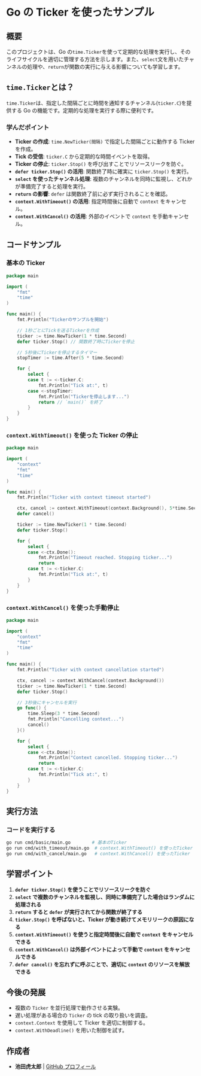 # Go の Ticker を使ったサンプル

## 概要

このプロジェクトは、Go の`time.Ticker`を使って定期的な処理を実行し、そのライフサイクルを適切に管理する方法を示します。また、`select`文を用いたチャンネルの処理や、`return`が関数の実行に与える影響についても学習します。

## `time.Ticker`とは？

`time.Ticker`は、指定した間隔ごとに時間を通知するチャンネル(`ticker.C`)を提供する Go の機能です。定期的な処理を実行する際に便利です。

### 学んだポイント

- **Ticker の作成**: `time.NewTicker(間隔)` で指定した間隔ごとに動作する Ticker を作成。
- **Tick の受信**: `ticker.C` から定期的な時間イベントを取得。
- **Ticker の停止**: `ticker.Stop()` を呼び出すことでリソースリークを防ぐ。
- **`defer ticker.Stop()` の活用**: 関数終了時に確実に `ticker.Stop()` を実行。
- **`select` を使ったチャンネル処理**: 複数のチャンネルを同時に監視し、どれかが準備完了すると処理を実行。
- **`return` の影響**: `defer` は関数終了前に必ず実行されることを確認。
- **`context.WithTimeout()` の活用**: 指定時間後に自動で `context` をキャンセル。
- **`context.WithCancel()` の活用**: 外部のイベントで `context` を手動キャンセル。

## コードサンプル

### **基本の Ticker**

```go
package main

import (
	"fmt"
	"time"
)

func main() {
	fmt.Println("Tickerのサンプルを開始")

	// 1秒ごとにTickを送るTickerを作成
	ticker := time.NewTicker(1 * time.Second)
	defer ticker.Stop() // 関数終了時にTickerを停止

	// 5秒後にTickerを停止するタイマー
	stopTimer := time.After(5 * time.Second)

	for {
		select {
		case t := <-ticker.C:
			fmt.Println("Tick at:", t)
		case <-stopTimer:
			fmt.Println("Tickerを停止します...")
			return // `main()` を終了
		}
	}
}
```

### **`context.WithTimeout()` を使った Ticker の停止**

```go
package main

import (
	"context"
	"fmt"
	"time"
)

func main() {
	fmt.Println("Ticker with context timeout started")

	ctx, cancel := context.WithTimeout(context.Background(), 5*time.Second)
	defer cancel()

	ticker := time.NewTicker(1 * time.Second)
	defer ticker.Stop()

	for {
		select {
		case <-ctx.Done():
			fmt.Println("Timeout reached. Stopping ticker...")
			return
		case t := <-ticker.C:
			fmt.Println("Tick at:", t)
		}
	}
}
```

### **`context.WithCancel()` を使った手動停止**

```go
package main

import (
	"context"
	"fmt"
	"time"
)

func main() {
	fmt.Println("Ticker with context cancellation started")

	ctx, cancel := context.WithCancel(context.Background())
	ticker := time.NewTicker(1 * time.Second)
	defer ticker.Stop()

	// 3秒後にキャンセルを実行
	go func() {
		time.Sleep(3 * time.Second)
		fmt.Println("Cancelling context...")
		cancel()
	}()

	for {
		select {
		case <-ctx.Done():
			fmt.Println("Context cancelled. Stopping ticker...")
			return
		case t := <-ticker.C:
			fmt.Println("Tick at:", t)
		}
	}
}
```

## 実行方法

### コードを実行する

```sh
go run cmd/basic/main.go        # 基本のTicker
go run cmd/with_timeout/main.go  # context.WithTimeout() を使ったTicker
go run cmd/with_cancel/main.go   # context.WithCancel() を使ったTicker
```

## 学習ポイント

1. **`defer ticker.Stop()` を使うことでリソースリークを防ぐ**
2. **`select` で複数のチャンネルを監視し、同時に準備完了した場合はランダムに処理される**
3. **`return` すると `defer` が実行されてから関数が終了する**
4. **`ticker.Stop()` を呼ばないと、Ticker が動き続けてメモリリークの原因になる**
5. **`context.WithTimeout()` を使うと指定時間後に自動で `context` をキャンセルできる**
6. **`context.WithCancel()` は外部イベントによって手動で `context` をキャンセルできる**
7. **`defer cancel()` を忘れずに呼ぶことで、適切に `context` のリソースを解放できる**

## 今後の発展

- 複数の `Ticker` を並行処理で動作させる実験。
- 遅い処理がある場合の `Ticker` の tick の取り扱いを調査。
- `context.Context` を使用して Ticker を適切に制御する。
- `context.WithDeadline()` を用いた制御を試す。

## 作成者

- **池田虎太郎** | [GitHub プロフィール](https://github.com/kotaroikeda-apl-dev)
